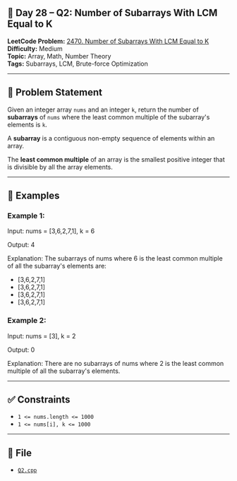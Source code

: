 ## 🧩 **Day 28 – Q2: Number of Subarrays With LCM Equal to K**

**LeetCode Problem:** [2470. Number of Subarrays With LCM Equal to K](https://leetcode.com/problems/number-of-subarrays-with-lcm-equal-to-k)  
**Difficulty:** Medium  
**Topic:** Array, Math, Number Theory  
**Tags:** Subarrays, LCM, Brute-force Optimization

---

## 📄 Problem Statement

Given an integer array `nums` and an integer `k`, return the number of **subarrays** of `nums` where the least common multiple of the subarray's elements is `k`.

A **subarray** is a contiguous non-empty sequence of elements within an array.

The **least common multiple** of an array is the smallest positive integer that is divisible by all the array elements.

---

## 🧠 Examples

### Example 1:

Input: nums = [3,6,2,7,1], k = 6

Output: 4

Explanation: The subarrays of nums where 6 is the least common multiple of all the subarray's elements are: 
- [3,6,2,7,1]
- [3,6,2,7,1]
- [3,6,2,7,1]
- [3,6,2,7,1]

### Example 2:

Input: nums = [3], k = 2

Output: 0

Explanation: There are no subarrays of nums where 2 is the least common multiple of all the subarray's elements.

---

## ✅ Constraints

- `1 <= nums.length <= 1000`
- `1 <= nums[i], k <= 1000`

---

## 📁 File

- [`Q2.cpp`](./Q2.cpp)
